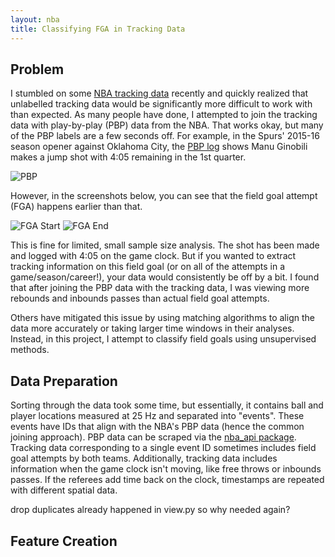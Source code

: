 ```yaml
---
layout: nba
title: Classifying FGA in Tracking Data
---
```


## Problem

I stumbled on some [NBA tracking data](https://github.com/linouk23/NBA-Player-Movements) recently and quickly realized that unlabelled tracking data would be significantly more difficult to work with than expected. As many people have done, I attempted to join the tracking data with play-by-play (PBP) data from the NBA. That works okay, but many of the PBP labels are a few seconds off. For example, in the Spurs' 2015-16 season opener against Oklahoma City, the [PBP log](https://www.nba.com/game/sas-vs-okc-0021500013/play-by-play?period=Q1) shows Manu Ginobili makes a jump shot with 4:05 remaining in the 1st quarter.

![PBP](https://williamscale.github.io/attachments/classify-fga-tracking/ex3.PNG)

However, in the screenshots below, you can see that the field goal attempt (FGA) happens earlier than that.

![FGA Start](https://williamscale.github.io/attachments/classify-fga-tracking/ex1.PNG)
![FGA End](https://williamscale.github.io/attachments/classify-fga-tracking/ex2.PNG)

This is fine for limited, small sample size analysis. The shot has been made and logged with 4:05 on the game clock. But if you wanted to extract tracking information on this field goal (or on all of the attempts in a game/season/career!), your data would consistently be off by a bit. I found that after joining the PBP data with the tracking data, I was viewing more rebounds and inbounds passes than actual field goal attempts. 

Others have mitigated this issue by using matching algorithms to align the data more accurately or taking larger time windows in their analyses. Instead, in this project, I attempt to classify field goals using unsupervised methods.

<!-- [^1]: https://www.statsperform.com/wp-content/uploads/2021/04/Predicting-NBA-Talent-from-Enormous-Amounts-of-College-Basketball-Tracking-Data.pdf
[^2]: https://dukespace.lib.duke.edu/server/api/core/bitstreams/ba5938d6-5455-4720-a018-4e7996e3f67d/content -->

## Data Preparation

Sorting through the data took some time, but essentially, it contains ball and player locations measured at 25 Hz and separated into "events". These events have IDs that align with the NBA's PBP data (hence the common joining approach). PBP data can be scraped via the [nba_api package](https://pypi.org/project/nba_api/). Tracking data corresponding to a single event ID sometimes includes field goal attempts by both teams. Additionally, tracking data includes information when the game clock isn't moving, like free throws or inbounds passes. If the referees add time back on the clock, timestamps are repeated with different spatial data.

drop duplicates already happened in view.py so why needed again?

## Feature Creation

